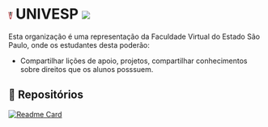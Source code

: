 # <img alt="Logo Univesp" src="https://github.com/UNIVESP-Universidade-Virtual-de-SP/.github/blob/main/assets/icon.png?raw=true" width=1.5%> UNIVESP ![](https://komarev.com/ghpvc/?username=UNIVESP-Universidade-Virtual-de-SP&color=red)

Esta organização é uma representação da Faculdade Virtual do Estado São Paulo, onde os estudantes desta poderão:

- Compartilhar lições de apoio, projetos, compartilhar conhecimentos sobre direitos que os alunos posssuem.

## 📁 Repositórios 
[![Readme Card](https://github-readme-stats.vercel.app/api/pin/?username=UNIVESP-Universidade-Virtual-de-SP&repo=Direitos-dos-Alunos&theme=github_dark)](https://github.com/UNIVESP-Universidade-Virtual-de-SP/Direitos-dos-Alunos)
